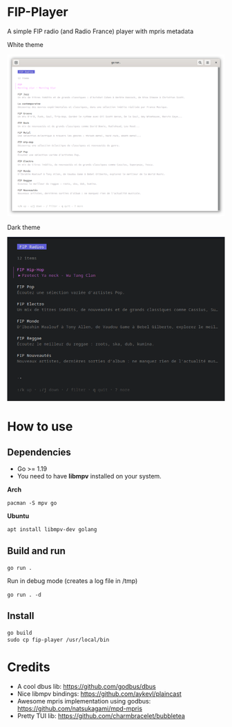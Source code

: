 # FIP-Player

A simple FIP radio (and Radio France) player with mpris metadata

White theme
<p align="center">
  <img src="docs/screenshot.png" />
</p>

Dark theme
<p align="center">
  <img src="docs/screenshot-dark.png" />
</p>

# How to use

## Dependencies

* Go >= 1.19
* You need to have **libmpv** installed on your system.

**Arch**
```shell
pacman -S mpv go
```

**Ubuntu**
```shell
apt install libmpv-dev golang
```

## Build and run

`go run .`

Run in debug mode (creates a log file in /tmp)

`go run . -d`

## Install

```shell
go build
sudo cp fip-player /usr/local/bin
```

# Credits

* A cool dbus lib: https://github.com/godbus/dbus
* Nice libmpv bindings: https://github.com/aykevl/plaincast
* Awesome mpris implementation using godbus: https://github.com/natsukagami/mpd-mpris
* Pretty TUI lib: https://github.com/charmbracelet/bubbletea
